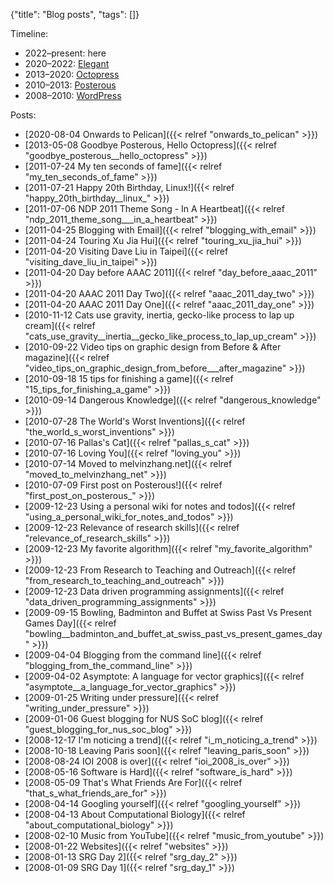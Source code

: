 {"title": "Blog posts", "tags": []}

Timeline:
* 2022–present: here
* 2020–2022: [Elegant](https://elegant.oncrashreboot.com/)
* 2013–2020: [Octopress](http://octopress.org/)
* 2010–2013: [Posterous](https://en.wikipedia.org/wiki/Posterous)
* 2008–2010: [WordPress](https://wordpress.com/)

Posts:
* [2020-08-04 Onwards to Pelican]({{< relref "onwards_to_pelican" >}})
* [2013-05-08 Goodbye Posterous, Hello Octopress]({{< relref "goodbye_posterous__hello_octopress" >}})
* [2011-07-24 My ten seconds of fame]({{< relref "my_ten_seconds_of_fame" >}})
* [2011-07-21 Happy 20th Birthday, Linux!]({{< relref "happy_20th_birthday__linux_" >}})
* [2011-07-06 NDP 2011 Theme Song - In A Heartbeat]({{< relref "ndp_2011_theme_song___in_a_heartbeat" >}})
* [2011-04-25 Blogging with Email]({{< relref "blogging_with_email" >}})
* [2011-04-24 Touring Xu Jia Hui]({{< relref "touring_xu_jia_hui" >}})
* [2011-04-20 Visiting Dave Liu in Taipei]({{< relref "visiting_dave_liu_in_taipei" >}})
* [2011-04-20 Day before AAAC 2011]({{< relref "day_before_aaac_2011" >}})
* [2011-04-20 AAAC 2011 Day Two]({{< relref "aaac_2011_day_two" >}})
* [2011-04-20 AAAC 2011 Day One]({{< relref "aaac_2011_day_one" >}})
* [2010-11-12 Cats use gravity, inertia, gecko-like process to lap up cream]({{< relref "cats_use_gravity__inertia__gecko_like_process_to_lap_up_cream" >}})
* [2010-09-22 Video tips on graphic design from Before & After magazine]({{< relref "video_tips_on_graphic_design_from_before___after_magazine" >}})
* [2010-09-18 15 tips for finishing a game]({{< relref "15_tips_for_finishing_a_game" >}})
* [2010-09-14 Dangerous Knowledge]({{< relref "dangerous_knowledge" >}})
* [2010-07-28 The World's Worst Inventions]({{< relref "the_world_s_worst_inventions" >}})
* [2010-07-16 Pallas's Cat]({{< relref "pallas_s_cat" >}})
* [2010-07-16 Loving You]({{< relref "loving_you" >}})
* [2010-07-14 Moved to melvinzhang.net]({{< relref "moved_to_melvinzhang_net" >}})
* [2010-07-09 First post on Posterous!]({{< relref "first_post_on_posterous_" >}})
* [2009-12-23 Using a personal wiki for notes and todos]({{< relref "using_a_personal_wiki_for_notes_and_todos" >}})
* [2009-12-23 Relevance of research skills]({{< relref "relevance_of_research_skills" >}})
* [2009-12-23 My favorite algorithm]({{< relref "my_favorite_algorithm" >}})
* [2009-12-23 From Research to Teaching and Outreach]({{< relref "from_research_to_teaching_and_outreach" >}})
* [2009-12-23 Data driven programming assignments]({{< relref "data_driven_programming_assignments" >}})
* [2009-09-15 Bowling, Badminton and Buffet at Swiss Past Vs Present Games Day]({{< relref "bowling__badminton_and_buffet_at_swiss_past_vs_present_games_day" >}})
* [2009-04-04 Blogging from the command line]({{< relref "blogging_from_the_command_line" >}})
* [2009-04-02 Asymptote: A language for vector graphics]({{< relref "asymptote__a_language_for_vector_graphics" >}})
* [2009-01-25 Writing under pressure]({{< relref "writing_under_pressure" >}})
* [2009-01-06 Guest blogging for NUS SoC blog]({{< relref "guest_blogging_for_nus_soc_blog" >}})
* [2008-12-17 I'm noticing a trend]({{< relref "i_m_noticing_a_trend" >}})
* [2008-10-18 Leaving Paris soon]({{< relref "leaving_paris_soon" >}})
* [2008-08-24 IOI 2008 is over]({{< relref "ioi_2008_is_over" >}})
* [2008-05-16 Software is Hard]({{< relref "software_is_hard" >}})
* [2008-05-09 That's What Friends Are For]({{< relref "that_s_what_friends_are_for" >}})
* [2008-04-14 Googling yourself]({{< relref "googling_yourself" >}})
* [2008-04-13 About Computational Biology]({{< relref "about_computational_biology" >}})
* [2008-02-10 Music from YouTube]({{< relref "music_from_youtube" >}})
* [2008-01-22 Websites]({{< relref "websites" >}})
* [2008-01-13 SRG Day 2]({{< relref "srg_day_2" >}})
* [2008-01-09 SRG Day 1]({{< relref "srg_day_1" >}})
